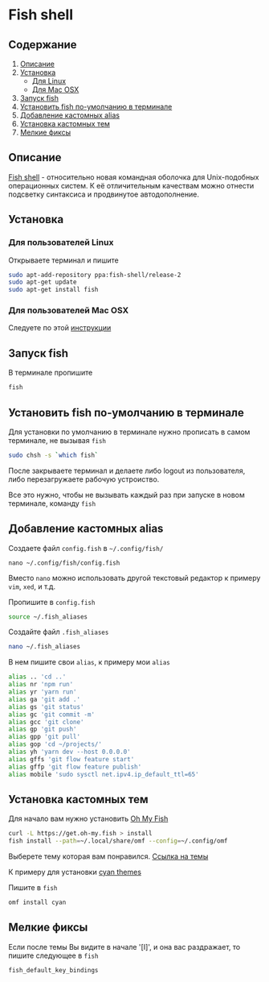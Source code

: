 # Fish shell

## Содержание

1. [Описание](#info)
1. [Установка](#install)
   * [Для Linux](#install-linux)
   * [Для Mac OSX](#install-macosx)
1. [Запуск fish](#start)
1. [Установить fish по-умолчанию в терминале](#default)
1. [Добавление кастомных alias](#alias)
1. [Установка кастомных тем](#themes)
1. [Мелкие фиксы](#fixes)

## <a name="info"></a> Описание

[Fish shell](https://github.com/fish-shell/fish-shell) - относительно новая командная оболочка для Unix-подобных операционных систем. К её отличительным качествам можно отнести подсветку синтаксиса и продвинутое автодополнение.

## <a name="install"></a> Установка

### <a name="install-linux"></a> Для пользователей Linux

Открываете терминал и пишите

```bash
sudo apt-add-repository ppa:fish-shell/release-2
sudo apt-get update
sudo apt-get install fish
```

### <a name="install-macosx"></a>  Для пользователей Mac OSX

Cледуете по этой [инструкции](https://github.com/ellerbrock/fish-shell-setup-osx)

## <a name="start"></a> Запуск fish

В терминале пропишите

```bash
fish
```

## <a name="default"></a> Установить fish по-умолчанию в терминале

Для установки по умолчанию в терминале нужно прописать в самом терминале, не вызывая `fish`

```bash
sudo chsh -s `which fish`
```

После закрываете терминал и делаете либо logout из пользователя, либо перезагружаете рабочую устроиство.

Все это нужно, чтобы не вызывать каждый раз при запуске в новом терминале, команду `fish`

## <a name="alias"></a> Добавление кастомных alias

Создаете файл `config.fish` в `~/.config/fish/`

```unix
nano ~/.config/fish/config.fish
```

Вместо `nano` можно использовать другой текстовый редактор к примеру `vim`, `xed`, и т.д.

Пропишите в `config.fish`

```bash
source ~/.fish_aliases
```

Создайте файл `.fish_aliases`

```bash
nano ~/.fish_aliases
```

В нем пишите свои `alias`, к примеру мои `alias`

```bash
alias .. 'cd ..'
alias nr 'npm run'
alias yr 'yarn run'
alias ga 'git add .'
alias gs 'git status'
alias gc 'git commit -m'
alias gcc 'git clone'
alias gp 'git push'
alias gpp 'git pull'
alias gop 'cd ~/projects/'
alias yh 'yarn dev --host 0.0.0.0'
alias gffs 'git flow feature start'
alias gffp 'git flow feature publish'
alias mobile 'sudo sysctl net.ipv4.ip_default_ttl=65'
```

## <a name="themes"></a> Установка кастомных тем

Для начало вам нужно установить [Oh My Fish](https://github.com/oh-my-fish/oh-my-fish)

```bash
curl -L https://get.oh-my.fish > install
fish install --path=~/.local/share/omf --config=~/.config/omf
```

Выберете тему которая вам понравился. [Ссылка на темы](https://github.com/oh-my-fish/oh-my-fish/blob/master/docs/Themes.md)

К примеру для установки [cyan themes](https://github.com/oh-my-fish/oh-my-fish/blob/master/docs/Themes.md#cyan)

Пишите в `fish`

```bash
omf install cyan
```

## <a name="fixes"></a> Мелкие фиксы
Если после темы Вы видите в начале '[I]', и она вас раздражает, то пишите следующее в `fish`

```fish
fish_default_key_bindings
```
